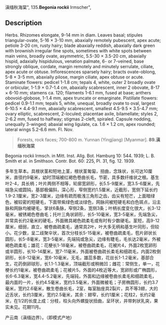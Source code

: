 滇缅秋海棠",
135.**Begonia rockii** Irmscher",

## Description
Herbs. Rhizomes elongate, 9-14 mm in diam. Leaves basal; stipules triangular-ovate, 5-16 × 3-10 mm, abaxially remotely pubescent, apex acute; petiole 3-20 cm, rusty hairy; blade abaxially reddish, abaxially dark green with brownish irregular fine spots, sometimes with white spots between main veins, broadly ovate, asymmetric, 5.5-30 × 3.5-20 cm, abaxially hispid, adaxially hispidulous, venation palmate, 6- or 7-veined, base strongly oblique, cordate, margin remotely and minutely serrulate, ciliate, apex acute or obtuse. Inflorescences sparsely hairy; bracts ovate-oblong, 5-8 × 3-5 mm, abaxially pilose, margin ciliate, apex obtuse or acute. Staminate flowers: pedicel 1-1.8 cm; tepals 4, white, outer 2 broadly ovate or orbicular, 1-1.9 × 0.7-1.4 cm, abaxially scabrescent, inner 2 obovate, 8-17 × 6-10 mm; stamens ca. 120; filaments 1-6.1 mm, fused at base; anthers obovoid-globose, 1-1.4 mm, apex truncate or emarginate. Pistillate flowers: pedicel 0.9-1.1 mm; tepals 5, white, unequal, broadly ovate to oval, largest 6-10.5 × 4.4-9.1 mm, abaxially scabrescent, smallest 4.5-9.5 × 3.5-4.7 mm; ovary elliptic, scabrescent, 2-loculed; placentae axile, bilamellate; styles 2, 2-6.2 mm, fused to halfway; stigmas 2-cleft, spiraled. Capsule nodding, unequally 3-winged; abaxial wing ligulate, ca. 1.6 × 1.2 cm, apex rounded; lateral wings 5.2-6.6 mm. Fl. Nov.

> Forests, rock faces; 700-800 m. Yunnan (Yingjiang) [Myanmar].
**89.滇缅秋海棠**

Begonia rockii Irmsch. in Mitt. Inst. Allg. Bot. Hamburg 10: 544. 1939; L. B. Smith et al. in Smithson. Contr. Bot. 60: 225, Pl. 31, fig. 12. 1939.

多年生草本。具根状茎和短地上茎，根状茎匍匐，扭曲，念珠状，长可达10厘米，直径约9毫米，幼时顶端被红褐色卷曲长毛，节密，具多数纤维状之根。基生叶2-4，具长柄；叶片两侧不相等，轮廓宽卵形，长5.5-9厘米，宽3.5-6厘米，先端急尖或圆钝，基部极偏斜，深心形，窄侧宽约1.5厘米，近截形，宽侧下延长约1.9-2.1厘米，宽2-3厘米，边缘有疏而极浅三角形之齿，齿尖有短芒，上面暗绿色，被较密的短硬毛，下面带紫绿色或淡绿色，网脉间被短硬毛和白色斑点，沿主脉和网脉均被硬毛，掌状6条脉，窄侧2条，宽侧3条；叶柄长度变化很大，长3-12毫米，被锈褐色卷曲毛；托叶三角状卵形，长5-10毫米，宽3-5毫米，先端急尖，并常具长约2毫米的硬毛，外面微具褐色疏柔毛或有时有少数硬毛。茎短，高9-12厘米，细弱，直立，被卷曲疏柔毛，通常具2叶，叶大多无柄和基生叶同形，但较小。花少数，呈二歧聚伞状，首次分枝长5-15毫米，被卷曲疏柔毛，苞片卵状长圆形，长5-8毫米，宽3-5毫米，先端钝或急尖，边缘有睫毛，毛长达2毫米，外被褐色疏柔毛；雄花：花梗长1-18毫米，被卷曲疏柔毛，花被片4，外面2枚宽卵形或半圆形，长10-14厘米，宽7-11毫米，外面被卷曲疏长柔毛和细疏毛，内面2枚倒卵形，长8-12毫米，宽6-10毫米，无毛，雄蕊多数，花丝长1-1.2毫米，基部合生，花药倒卵球形，长1.1-1.3毫米，顶端截形或稍微凹；雌花：常侧生，单一，花梗长约1毫米，被卷曲疏柔毛；花被片5，外面的4枚近等大，宽卵形或广椭圆形，长6-6.3毫米，宽4.4-5.2毫米，先端钝，外面和边缘被卷曲长柔毛和细疏柔毛，最内面的一片，长约4.5毫米，宽约3.5毫米，外面微被毛；子房椭圆形，长约3.7毫米，宽约2.6毫米，散生卷曲长毛，2室，每室胎座具2裂片，具不等3翅，大的近舌状，长约3厘米，宽约2.5毫米，其余：翅窄，长约1厘米；花柱2，长约2毫米，在1/2的长度上成：分枝，柱头向外螺旋状扭曲，呈环状，并带刺状乳突，果实未见。花期11月。

产云南（滇缅边界）。（即模式产地）
